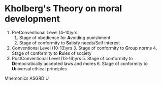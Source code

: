 # Kholberg's Theory on moral development

1. PreConventional Level (4-10)yrs
	1. Stage of obedience for **A**voiding punishment
	2. Stage of conformity to **S**atisfy needs/Self interest
2. Conventional Level (10-13)yrs
	3. Stage of conformity to **G**roup norms
	4. Stage of conformity to **R**ules of society
3. PostConventional Level (13-16)yrs
	5. Stage of conformity to **D**emocratically accepted laws and mores
	6. Stage of conformity to **U**niversal ethical principles

Mnemonics 
ASGRD U


